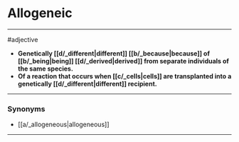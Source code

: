 # Allogeneic
---
#adjective
- **Genetically [[d/_different|different]] [[b/_because|because]] of [[b/_being|being]] [[d/_derived|derived]] from separate individuals of the same species.**
- **Of a reaction that occurs when [[c/_cells|cells]] are transplanted into a genetically [[d/_different|different]] recipient.**
---
### Synonyms
- [[a/_allogeneous|allogeneous]]
---
